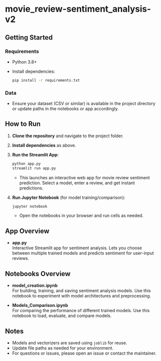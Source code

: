 # movie_review-sentiment_analysis-v2

## Getting Started

### Requirements

- Python 3.8+
- Install dependencies:

    ```bash
    pip install -r requirements.txt
    ```

### Data

- Ensure your dataset (CSV or similar) is available in the project directory or update paths in the notebooks or app accordingly.

## How to Run

1. **Clone the repository** and navigate to the project folder.
2. **Install dependencies** as above.

3. **Run the Streamlit App**:

     ```bash
     python app.py
     streamlit run app.py
     ```

     - This launches an interactive web app for movie review sentiment prediction. Select a model, enter a review, and get instant predictions.

4. **Run Jupyter Notebook** (for model training/comparison):

     ```bash
     jupyter notebook
     ```

     - Open the notebooks in your browser and run cells as needed.

## App Overview

- **app.py**  
    Interactive Streamlit app for sentiment analysis. Lets you choose between multiple trained models and predicts sentiment for user-input reviews.

## Notebooks Overview

- **model_creation.ipynb**  
    For building, training, and saving sentiment analysis models. Use this notebook to experiment with model architectures and preprocessing.

- **Models_Comparison.ipynb**  
    For comparing the performance of different trained models. Use this notebook to load, evaluate, and compare models.

## Notes

- Models and vectorizers are saved using `joblib` for reuse.
- Update file paths as needed for your environment.
- For questions or issues, please open an issue or contact the maintainer.
